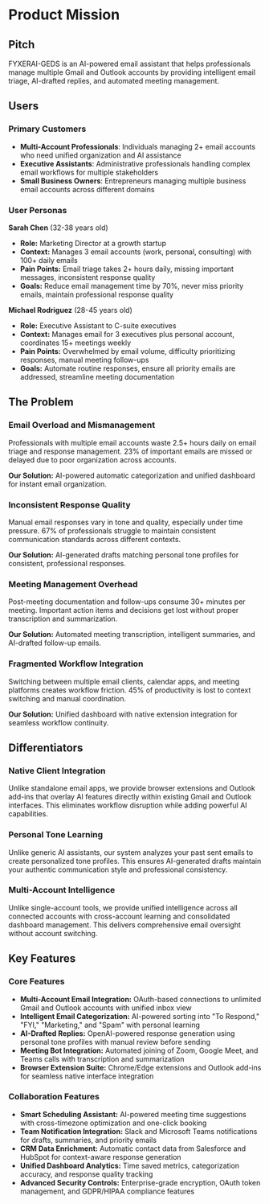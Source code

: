 # Product Mission

## Pitch

FYXERAI-GEDS is an AI-powered email assistant that helps professionals manage multiple Gmail and Outlook accounts by providing intelligent email triage, AI-drafted replies, and automated meeting management.

## Users

### Primary Customers

- **Multi-Account Professionals**: Individuals managing 2+ email accounts who need unified organization and AI assistance
- **Executive Assistants**: Administrative professionals handling complex email workflows for multiple stakeholders
- **Small Business Owners**: Entrepreneurs managing multiple business email accounts across different domains

### User Personas

**Sarah Chen** (32-38 years old)
- **Role:** Marketing Director at a growth startup
- **Context:** Manages 3 email accounts (work, personal, consulting) with 100+ daily emails
- **Pain Points:** Email triage takes 2+ hours daily, missing important messages, inconsistent response quality
- **Goals:** Reduce email management time by 70%, never miss priority emails, maintain professional response quality

**Michael Rodriguez** (28-45 years old)
- **Role:** Executive Assistant to C-suite executives
- **Context:** Manages email for 3 executives plus personal account, coordinates 15+ meetings weekly
- **Pain Points:** Overwhelmed by email volume, difficulty prioritizing responses, manual meeting follow-ups
- **Goals:** Automate routine responses, ensure all priority emails are addressed, streamline meeting documentation

## The Problem

### Email Overload and Mismanagement

Professionals with multiple email accounts waste 2.5+ hours daily on email triage and response management. 23% of important emails are missed or delayed due to poor organization across accounts.

**Our Solution:** AI-powered automatic categorization and unified dashboard for instant email organization.

### Inconsistent Response Quality

Manual email responses vary in tone and quality, especially under time pressure. 67% of professionals struggle to maintain consistent communication standards across different contexts.

**Our Solution:** AI-generated drafts matching personal tone profiles for consistent, professional responses.

### Meeting Management Overhead

Post-meeting documentation and follow-ups consume 30+ minutes per meeting. Important action items and decisions get lost without proper transcription and summarization.

**Our Solution:** Automated meeting transcription, intelligent summaries, and AI-drafted follow-up emails.

### Fragmented Workflow Integration

Switching between multiple email clients, calendar apps, and meeting platforms creates workflow friction. 45% of productivity is lost to context switching and manual coordination.

**Our Solution:** Unified dashboard with native extension integration for seamless workflow continuity.

## Differentiators

### Native Client Integration

Unlike standalone email apps, we provide browser extensions and Outlook add-ins that overlay AI features directly within existing Gmail and Outlook interfaces. This eliminates workflow disruption while adding powerful AI capabilities.

### Personal Tone Learning

Unlike generic AI assistants, our system analyzes your past sent emails to create personalized tone profiles. This ensures AI-generated drafts maintain your authentic communication style and professional consistency.

### Multi-Account Intelligence

Unlike single-account tools, we provide unified intelligence across all connected accounts with cross-account learning and consolidated dashboard management. This delivers comprehensive email oversight without account switching.

## Key Features

### Core Features

- **Multi-Account Email Integration:** OAuth-based connections to unlimited Gmail and Outlook accounts with unified inbox view
- **Intelligent Email Categorization:** AI-powered sorting into "To Respond," "FYI," "Marketing," and "Spam" with personal learning
- **AI-Drafted Replies:** OpenAI-powered response generation using personal tone profiles with manual review before sending
- **Meeting Bot Integration:** Automated joining of Zoom, Google Meet, and Teams calls with transcription and summarization
- **Browser Extension Suite:** Chrome/Edge extensions and Outlook add-ins for seamless native interface integration

### Collaboration Features

- **Smart Scheduling Assistant:** AI-powered meeting time suggestions with cross-timezone optimization and one-click booking
- **Team Notification Integration:** Slack and Microsoft Teams notifications for drafts, summaries, and priority emails
- **CRM Data Enrichment:** Automatic contact data from Salesforce and HubSpot for context-aware response generation
- **Unified Dashboard Analytics:** Time saved metrics, categorization accuracy, and response quality tracking
- **Advanced Security Controls:** Enterprise-grade encryption, OAuth token management, and GDPR/HIPAA compliance features